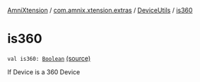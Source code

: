 [AmniXtension](../../index.md) / [com.amnix.xtension.extras](../index.md) / [DeviceUtils](index.md) / [is360](./is360.md)

# is360

`val is360: `[`Boolean`](https://kotlinlang.org/api/latest/jvm/stdlib/kotlin/-boolean/index.html) [(source)](https://github.com/AmniX/AmniXTension/tree/master/AmniXtension/src/main/java/com/amnix/xtension/extras/DeviceUtils.kt#L87)

If Device is a 360 Device

